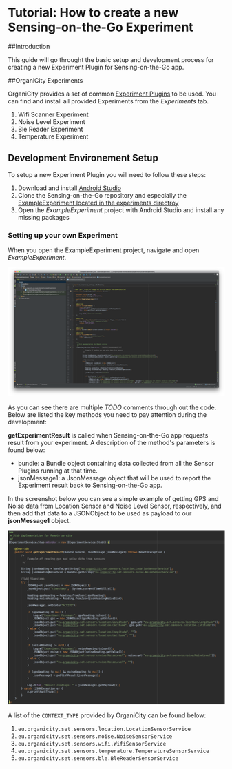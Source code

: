 
<style>
img[src$="centerme"] {
  display:block;
  margin: 0 auto;
}
</style>

# Tutorial: How to create a new Sensing-on-the-Go Experiment

##Introduction

This guide will go throught the basic setup and development process for creating a new Experiment Plugin for
Sensing-on-the-Go app.

##OrganiCity Experiments

OrganiCity provides a set of common <a href="https://github.com/amaxilat/smartphone-sensors/tree/master/experiments">Experiment Plugins</a> to be used. You can find and install all provided 
Experiments from the *Experiments* tab.

1. Wifi Scanner Experiment
2. Noise Level Experiment
3. Ble Reader Experiment
4. Temperature Experiment

## Development Environement Setup

To setup a new Experiment Plugin you will need to follow these steps:

1.	Download and install <a href="https://developer.android.com/studio/index.html">Android Studio</a>
2.	Clone the Sensing-on-the-Go repository and especially the <a href="https://github.com/amaxilat/smartphone-sensors/tree/master/experiments/ExampleExperiment">ExampleExperiment located in the experiments directroy</a>
3.	Open the *ExampleExperiment* project with Android Studio and install any missing packages

### Setting up your own Experiment

When you open the ExampleExperiment project, navigate and open *ExampleExperiment*.

![ExampleExperiment.java](./tools/set/images/exampleexperiment.png?style=centerme)

As you can see there are multiple *TODO* comments through out the code.
Below are listed the key methods you need to pay attention during the development:

**getExperimentResult** is called when Sensing-on-the-Go app requests result from your experiment.
A description of the method's parameters is found below:

* bundle: a Bundle object containing data collected from all the Sensor Plugins running at that time.
* jsonMessage1: a JsonMessage object that will be used to report the Experiment result back to Sensing-on-the-Go app.

In the screenshot below you can see a simple example of getting GPS and Noise data from Location Sensor and Noise Level Sensor, respectively, and then add that data to a JSONObject to be used as payload to our **jsonMessage1** object. 

![Experiment result](./tools/set/images/experimentresult.png?style=centerme)

A list of the `CONTEXT_TYPE` provided by OrganiCity can be found below:

1. `eu.organicity.set.sensors.location.LocationSensorService`
2. `eu.organicity.set.sensors.noise.NoiseSensorService`
3. `eu.organicity.set.sensors.wifi.WifiSensorService`
4. `eu.organicity.set.sensors.temperature.TemperatureSensorService`
5. `eu.organicity.set.sensors.ble.BleReaderSensorService`

